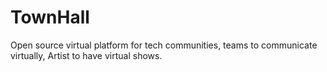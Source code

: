 # TownHall
Open source virtual platform for tech communities, teams to communicate virtually, Artist to have virtual shows. 
